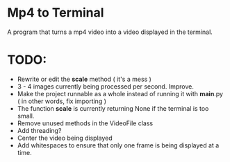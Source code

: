 # Mp4 to Terminal

A program that turns a mp4 video into a video displayed in the terminal.

# TODO: 
- Rewrite or edit the __scale__ method ( it's a mess )
- 3 - 4 images currently being processed per second. Improve. 
- Make the project runnable as a whole instead of running it with __main__.py ( in other words, fix importing )
- The function __scale__ is currently returning None if the terminal is too small.
- Remove unused methods in the VideoFile class
- Add threading?
- Center the video being displayed
- Add whitespaces to ensure that only one frame is being displayed at a time.
